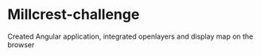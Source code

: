 # Millcrest-challenge
Created Angular application, integrated openlayers and display map on the browser

